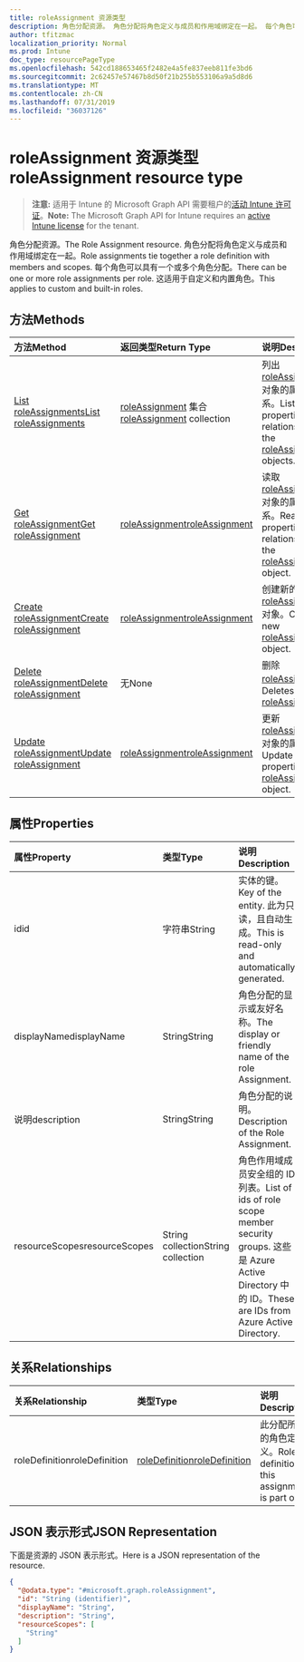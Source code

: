 ```yaml
---
title: roleAssignment 资源类型
description: 角色分配资源。 角色分配将角色定义与成员和作用域绑定在一起。 每个角色可以具有一个或多个角色分配。 这适用于自定义和内置角色。
author: tfitzmac
localization_priority: Normal
ms.prod: Intune
doc_type: resourcePageType
ms.openlocfilehash: 542cd188653465f2482e4a5fe837eeb811fe3bd6
ms.sourcegitcommit: 2c62457e57467b8d50f21b255b553106a9a5d8d6
ms.translationtype: MT
ms.contentlocale: zh-CN
ms.lasthandoff: 07/31/2019
ms.locfileid: "36037126"
---
```

# <a name="roleassignment-resource-type"></a><span data-ttu-id="7182e-106">roleAssignment 资源类型</span><span class="sxs-lookup"><span data-stu-id="7182e-106">roleAssignment resource type</span></span>

> <span data-ttu-id="7182e-107">**注意:** 适用于 Intune 的 Microsoft Graph API 需要租户的[活动 Intune 许可证](https://go.microsoft.com/fwlink/?linkid=839381)。</span><span class="sxs-lookup"><span data-stu-id="7182e-107">**Note:** The Microsoft Graph API for Intune requires an [active Intune license](https://go.microsoft.com/fwlink/?linkid=839381) for the tenant.</span></span>

<span data-ttu-id="7182e-108">角色分配资源。</span><span class="sxs-lookup"><span data-stu-id="7182e-108">The Role Assignment resource.</span></span> <span data-ttu-id="7182e-109">角色分配将角色定义与成员和作用域绑定在一起。</span><span class="sxs-lookup"><span data-stu-id="7182e-109">Role assignments tie together a role definition with members and scopes.</span></span> <span data-ttu-id="7182e-110">每个角色可以具有一个或多个角色分配。</span><span class="sxs-lookup"><span data-stu-id="7182e-110">There can be one or more role assignments per role.</span></span> <span data-ttu-id="7182e-111">这适用于自定义和内置角色。</span><span class="sxs-lookup"><span data-stu-id="7182e-111">This applies to custom and built-in roles.</span></span>

## <a name="methods"></a><span data-ttu-id="7182e-112">方法</span><span class="sxs-lookup"><span data-stu-id="7182e-112">Methods</span></span>
|<span data-ttu-id="7182e-113">方法</span><span class="sxs-lookup"><span data-stu-id="7182e-113">Method</span></span>|<span data-ttu-id="7182e-114">返回类型</span><span class="sxs-lookup"><span data-stu-id="7182e-114">Return Type</span></span>|<span data-ttu-id="7182e-115">说明</span><span class="sxs-lookup"><span data-stu-id="7182e-115">Description</span></span>|
|:---|:---|:---|
|[<span data-ttu-id="7182e-116">List roleAssignments</span><span class="sxs-lookup"><span data-stu-id="7182e-116">List roleAssignments</span></span>](../api/intune-rbac-roleassignment-list.md)|<span data-ttu-id="7182e-117">[roleAssignment](../resources/intune-rbac-roleassignment.md) 集合</span><span class="sxs-lookup"><span data-stu-id="7182e-117">[roleAssignment](../resources/intune-rbac-roleassignment.md) collection</span></span>|<span data-ttu-id="7182e-118">列出 [roleAssignment](../resources/intune-rbac-roleassignment.md) 对象的属性和关系。</span><span class="sxs-lookup"><span data-stu-id="7182e-118">List properties and relationships of the [roleAssignment](../resources/intune-rbac-roleassignment.md) objects.</span></span>|
|[<span data-ttu-id="7182e-119">Get roleAssignment</span><span class="sxs-lookup"><span data-stu-id="7182e-119">Get roleAssignment</span></span>](../api/intune-rbac-roleassignment-get.md)|[<span data-ttu-id="7182e-120">roleAssignment</span><span class="sxs-lookup"><span data-stu-id="7182e-120">roleAssignment</span></span>](../resources/intune-rbac-roleassignment.md)|<span data-ttu-id="7182e-121">读取 [roleAssignment](../resources/intune-rbac-roleassignment.md) 对象的属性和关系。</span><span class="sxs-lookup"><span data-stu-id="7182e-121">Read properties and relationships of the [roleAssignment](../resources/intune-rbac-roleassignment.md) object.</span></span>|
|[<span data-ttu-id="7182e-122">Create roleAssignment</span><span class="sxs-lookup"><span data-stu-id="7182e-122">Create roleAssignment</span></span>](../api/intune-rbac-roleassignment-create.md)|[<span data-ttu-id="7182e-123">roleAssignment</span><span class="sxs-lookup"><span data-stu-id="7182e-123">roleAssignment</span></span>](../resources/intune-rbac-roleassignment.md)|<span data-ttu-id="7182e-124">创建新的 [roleAssignment](../resources/intune-rbac-roleassignment.md) 对象。</span><span class="sxs-lookup"><span data-stu-id="7182e-124">Create a new [roleAssignment](../resources/intune-rbac-roleassignment.md) object.</span></span>|
|[<span data-ttu-id="7182e-125">Delete roleAssignment</span><span class="sxs-lookup"><span data-stu-id="7182e-125">Delete roleAssignment</span></span>](../api/intune-rbac-roleassignment-delete.md)|<span data-ttu-id="7182e-126">无</span><span class="sxs-lookup"><span data-stu-id="7182e-126">None</span></span>|<span data-ttu-id="7182e-127">删除 [roleAssignment](../resources/intune-rbac-roleassignment.md)。</span><span class="sxs-lookup"><span data-stu-id="7182e-127">Deletes a [roleAssignment](../resources/intune-rbac-roleassignment.md).</span></span>|
|[<span data-ttu-id="7182e-128">Update roleAssignment</span><span class="sxs-lookup"><span data-stu-id="7182e-128">Update roleAssignment</span></span>](../api/intune-rbac-roleassignment-update.md)|[<span data-ttu-id="7182e-129">roleAssignment</span><span class="sxs-lookup"><span data-stu-id="7182e-129">roleAssignment</span></span>](../resources/intune-rbac-roleassignment.md)|<span data-ttu-id="7182e-130">更新 [roleAssignment](../resources/intune-rbac-roleassignment.md) 对象的属性。</span><span class="sxs-lookup"><span data-stu-id="7182e-130">Update the properties of a [roleAssignment](../resources/intune-rbac-roleassignment.md) object.</span></span>|

## <a name="properties"></a><span data-ttu-id="7182e-131">属性</span><span class="sxs-lookup"><span data-stu-id="7182e-131">Properties</span></span>
|<span data-ttu-id="7182e-132">属性</span><span class="sxs-lookup"><span data-stu-id="7182e-132">Property</span></span>|<span data-ttu-id="7182e-133">类型</span><span class="sxs-lookup"><span data-stu-id="7182e-133">Type</span></span>|<span data-ttu-id="7182e-134">说明</span><span class="sxs-lookup"><span data-stu-id="7182e-134">Description</span></span>|
|:---|:---|:---|
|<span data-ttu-id="7182e-135">id</span><span class="sxs-lookup"><span data-stu-id="7182e-135">id</span></span>|<span data-ttu-id="7182e-136">字符串</span><span class="sxs-lookup"><span data-stu-id="7182e-136">String</span></span>|<span data-ttu-id="7182e-137">实体的键。</span><span class="sxs-lookup"><span data-stu-id="7182e-137">Key of the entity.</span></span> <span data-ttu-id="7182e-138">此为只读，且自动生成。</span><span class="sxs-lookup"><span data-stu-id="7182e-138">This is read-only and automatically generated.</span></span>|
|<span data-ttu-id="7182e-139">displayName</span><span class="sxs-lookup"><span data-stu-id="7182e-139">displayName</span></span>|<span data-ttu-id="7182e-140">String</span><span class="sxs-lookup"><span data-stu-id="7182e-140">String</span></span>|<span data-ttu-id="7182e-141">角色分配的显示或友好名称。</span><span class="sxs-lookup"><span data-stu-id="7182e-141">The display or friendly name of the role Assignment.</span></span>|
|<span data-ttu-id="7182e-142">说明</span><span class="sxs-lookup"><span data-stu-id="7182e-142">description</span></span>|<span data-ttu-id="7182e-143">String</span><span class="sxs-lookup"><span data-stu-id="7182e-143">String</span></span>|<span data-ttu-id="7182e-144">角色分配的说明。</span><span class="sxs-lookup"><span data-stu-id="7182e-144">Description of the Role Assignment.</span></span>|
|<span data-ttu-id="7182e-145">resourceScopes</span><span class="sxs-lookup"><span data-stu-id="7182e-145">resourceScopes</span></span>|<span data-ttu-id="7182e-146">String collection</span><span class="sxs-lookup"><span data-stu-id="7182e-146">String collection</span></span>|<span data-ttu-id="7182e-147">角色作用域成员安全组的 ID 列表。</span><span class="sxs-lookup"><span data-stu-id="7182e-147">List of ids of role scope member security groups.</span></span>  <span data-ttu-id="7182e-148">这些是 Azure Active Directory 中的 ID。</span><span class="sxs-lookup"><span data-stu-id="7182e-148">These are IDs from Azure Active Directory.</span></span>|

## <a name="relationships"></a><span data-ttu-id="7182e-149">关系</span><span class="sxs-lookup"><span data-stu-id="7182e-149">Relationships</span></span>
|<span data-ttu-id="7182e-150">关系</span><span class="sxs-lookup"><span data-stu-id="7182e-150">Relationship</span></span>|<span data-ttu-id="7182e-151">类型</span><span class="sxs-lookup"><span data-stu-id="7182e-151">Type</span></span>|<span data-ttu-id="7182e-152">说明</span><span class="sxs-lookup"><span data-stu-id="7182e-152">Description</span></span>|
|:---|:---|:---|
|<span data-ttu-id="7182e-153">roleDefinition</span><span class="sxs-lookup"><span data-stu-id="7182e-153">roleDefinition</span></span>|[<span data-ttu-id="7182e-154">roleDefinition</span><span class="sxs-lookup"><span data-stu-id="7182e-154">roleDefinition</span></span>](../resources/intune-rbac-roledefinition.md)|<span data-ttu-id="7182e-155">此分配所属的角色定义。</span><span class="sxs-lookup"><span data-stu-id="7182e-155">Role definition this assignment is part of.</span></span>|

## <a name="json-representation"></a><span data-ttu-id="7182e-156">JSON 表示形式</span><span class="sxs-lookup"><span data-stu-id="7182e-156">JSON Representation</span></span>
<span data-ttu-id="7182e-157">下面是资源的 JSON 表示形式。</span><span class="sxs-lookup"><span data-stu-id="7182e-157">Here is a JSON representation of the resource.</span></span>
<!-- {
  "blockType": "resource",
  "keyProperty": "id",
  "@odata.type": "microsoft.graph.roleAssignment"
}
-->
``` json
{
  "@odata.type": "#microsoft.graph.roleAssignment",
  "id": "String (identifier)",
  "displayName": "String",
  "description": "String",
  "resourceScopes": [
    "String"
  ]
}
```



